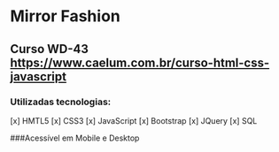# Mirror Fashion

## Curso WD-43 <https://www.caelum.com.br/curso-html-css-javascript>


### Utilizadas tecnologias:
[x] HMTL5
[x] CSS3
[x] JavaScript
[x] Bootstrap 
[x] JQuery
[x] SQL

###Acessível em Mobile e Desktop